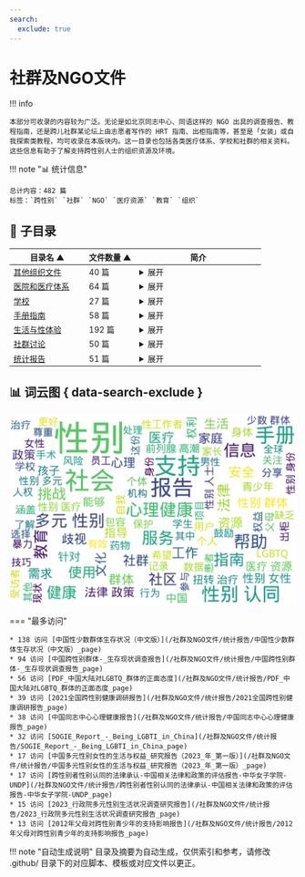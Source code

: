 ```yaml
---
search:
  exclude: true
---
```


# 社群及NGO文件


!!! info

    本部分可收录的内容较为广泛。无论是如北京同志中心、同语这样的 NGO 出具的调查报告、教程指南，还是跨儿社群某论坛上由志愿者写作的 HRT 指南、出柜指南等，甚至是「女装」或自我探索类教程，均可收录在本版块内。这一目录也包括各类医疗体系、学校和社群的相关资料。这些信息有助于了解支持跨性别人士的组织资源及环境。



!!! note "📊 统计信息"

    总计内容：482 篇
    标签：`跨性别` `社群` `NGO` `医疗资源` `教育` `组织`



## 📁 子目录

<table>
<thead><tr>
<th style="width: 30%" data-sortable="true" data-sort-direction="asc" data-sort-type="text">目录名 ▲</th>
<th style="width: 20%" data-sortable="true" data-sort-direction="asc" data-sort-type="text">文件数量 ▲</th>
<th style="width: 50%">简介</th>
</tr></thead>
<tbody>
<tr data-name="其他组织文件" data-count="40" data-date="0000-00-00">
                <td><a href="其他组织文件" class="md-button">其他组织文件</a></td>
                <td class="count-cell">40 篇</td>
                <td class="description-cell"><details markdown>
                    <summary>展开</summary>
                    <div class="description">
                        这一目录包含关于跨性别群体的统计报告和资料指南，旨在提供有效的资源和数据支持，帮助人们更好地理解和关注跨性别群体的需求与现状。
                        <br>文件数量：40 篇
                    </div>
                </details></td>
            </tr>
<tr data-name="医院和医疗体系" data-count="64" data-date="0000-00-00">
                <td><a href="医院和医疗体系" class="md-button">医院和医疗体系</a></td>
                <td class="count-cell">64 篇</td>
                <td class="description-cell"><details markdown>
                    <summary>展开</summary>
                    <div class="description">
                        此目录收录了与跨性别相关的医院及医疗体系信息，例如医疗资源、医院政策及医疗经验分享等。这些资料可帮助跨性别者了解医疗服务的可获得性和具体体验。
                        <br>文件数量：64 篇
                    </div>
                </details></td>
            </tr>
<tr data-name="学校" data-count="27" data-date="0000-00-00">
                <td><a href="学校" class="md-button">学校</a></td>
                <td class="count-cell">27 篇</td>
                <td class="description-cell"><details markdown>
                    <summary>展开</summary>
                    <div class="description">
                        该目录包含与学校及教育相关的跨性别社群和非政府组织的文件。这些文件可能涵盖学校内的支持资源、跨性别学生的权益保护信息、教育政策的变革等内容，以推动对跨性别群体的理解和接纳。
                        <br>文件数量：27 篇
                    </div>
                </details></td>
            </tr>
<tr data-name="手册指南" data-count="58" data-date="0000-00-00">
                <td><a href="手册指南" class="md-button">手册指南</a></td>
                <td class="count-cell">58 篇</td>
                <td class="description-cell"><details markdown>
                    <summary>展开</summary>
                    <div class="description">
                        该目录下收录的资料主要是关于跨性别医疗照护、法律政策和社会环境的内容，致力于为跨性别群体提供实用信息与支持。，《2022版跨性别医疗照护手册》是一份综合性的指南，为跨性别个体在医疗体系中的经历提供了详细的理解，并涵盖激素治疗、手术选择及法律权益等方面的重要信息。手册通过多位跨性别人士的真实故事，揭示了他们可能面临的现实挑战，借此希望提高医疗界的敏感性和包容性。该手册汇集了多个医疗资源链接，帮助跨性别个体更好地获得所需的支持与服务。

《Gossip Boys and Girls》则为香港的跨性别人士提供了丰富的文化与社会环境探讨，强调跨性别者身份与性倾向的复杂性，并反映了他们在传统文化下所遭遇到的挣扎与误解。它不仅试图促进对跨性别群体的理解，还讨论了相关个案以展示文化背景对跨性别个体的影响。《BSA指南：有关性别认同问题的投诉》为公众和媒体提供了关于性别认同的重要指导，指明媒体在报道相关话题时需保持敏感与谨慎，确保不再中伤或误解跨性别群体。

文献中频繁提及的激素替代疗法（HRT）相关资料则深入探讨了为跨性别女性提供的激素治疗方式与考虑事项，确保患者在接受治疗时能具备充分的知识与准备。而数字暴力的报道指南则着重于如何在新闻报道中处理针对性别群体的暴力问题，强调了媒体在面对这些敏感话题时的道德责任。

从《社群指南：性少数性工作者经历的恐同与恐跨性别》到《反暴力手册》，目录内容涵盖了跨性别者所面临的多重社会问题与健康挑战，明确了法律改革与社会支持的重要性。整体而言，该目录不仅着眼于医疗与法律的交集，更强调跨性别群体在社会环境中的生存状况，通过各种手册与指南促进理解与积极变革，为跨性别个体提供支持与希望。
                        <br>文件数量：58 篇
                    </div>
                </details></td>
            </tr>
<tr data-name="生活与性体验" data-count="192" data-date="0000-00-00">
                <td><a href="生活与性体验" class="md-button">生活与性体验</a></td>
                <td class="count-cell">192 篇</td>
                <td class="description-cell"><details markdown>
                    <summary>展开</summary>
                    <div class="description">
                        该目录包含关于生活与性体验的多个文件，旨在为跨性别者提供实用的知识与技能，促进性健康与身体认知。文件内容涵盖了肌肉控制、性愉悦技巧、身体认知、心理适应等方面。具体来说，包括PC肌的收缩分解、如何进行会阴按摩、乳首的开发技巧以及伪声与伪娘训练的方法。这些内容不仅帮助跨性别者了解和掌控自己的身体，还提供了一系列实践指导，旨在支持他们的生活质量与性体验。其中还涉及如何理解和参与性愉悦的多样性实践，秉持对个人身体和性别身份的尊重与认同。
                        <br>文件数量：192 篇
                    </div>
                </details></td>
            </tr>
<tr data-name="社群讨论" data-count="50" data-date="0000-00-00">
                <td><a href="社群讨论" class="md-button">社群讨论</a></td>
                <td class="count-cell">50 篇</td>
                <td class="description-cell"><details markdown>
                    <summary>展开</summary>
                    <div class="description">
                        该目录包含了与跨性别社群相关的组织和非政府组织（NGO）的信息，包括中国大陆及海外的社群动态和资源。
                        <br>文件数量：50 篇
                    </div>
                </details></td>
            </tr>
<tr data-name="统计报告" data-count="51" data-date="0000-00-00">
                <td><a href="统计报告" class="md-button">统计报告</a></td>
                <td class="count-cell">51 篇</td>
                <td class="description-cell"><details markdown>
                    <summary>展开</summary>
                    <div class="description">
                        本目录包含关于跨性别群体及多元性别相关统计报告和研究的文件，旨在提供深入分析和数据支持，以帮助了解跨性别及多元性别者在各种社会环境下的生活和面临的挑战。，《2012年父母对跨性别青少年的支持影响报告》探讨了家庭支持如何影响跨性别青少年的心理健康和生活满意度，强调了接纳对青少年情绪与社会适应的重要性。《2013年扭转治疗调查报告》深入分析了扭转治疗对同志群体的心理社会影响，强调这种治疗的无效性和潜在危害，引发对该治疗必要性的质疑。《2015年亚太催化剂-北京上海跨性别女性性工作者生活状况调查》和《2016年愛滋病預防項目指標調查報告-男跨女跨性别人士》则着重揭示了跨性别性工作者和男跨女跨性别者面对的法律、医疗和社会支持挑战，尤其在健康服务和生活条件方面的困境。《2017年中国跨性别人口综合调查报告》则是全国性统计调查，旨在通过数据分析促进针对跨性别者权利的社会认识与政策倡导。接下来的报告如《2020年跨性别就业与职场调查报告》和《2021全国跨性别健康调研报告》，聚焦于跨性别者在职场以及健康方面的状况，揭示了就业歧视和医疗服务不足的问题，从而为更包容的社会政策提供建议。《2023年行政院多元性别生活状况调查研究报告》分析了多元性别群体在台湾的生活现状，强调了社会支持的重要性以及对歧视的应对机制。《我想保留天生的模样_美国双性儿童遭受的非医疗必要手术》和《跨性别人士在保安部门遇到的性骚扰》强调了特定人群（如双性儿童和跨性别者）在社会与法律环境中的特定挑战，提出了对改善政策和社会认知的需求。这些报告对理解跨性别与多元性别群体的现状至关重要。
                        <br>文件数量：51 篇
                    </div>
                </details></td>
            </tr>
</tbody>
</table>


## 📊 词云图 { data-search-exclude }

![词云图](abstracts_wordcloud.png)


<script>
const sortFunctions = {
    year: (a, b, direction) => {
        a = a === '未知' ? '0000' : a;
        b = b === '未知' ? '0000' : b;
        return direction === 'desc' ? b.localeCompare(a) : a.localeCompare(b);
    },
    count: (a, b, direction) => {
        const aNum = parseInt(a.match(/\d+/)?.[0] || '0');
        const bNum = parseInt(b.match(/\d+/)?.[0] || '0');
        return direction === 'desc' ? bNum - aNum : aNum - bNum;
    },
    text: (a, b, direction) => {
        return direction === 'desc' 
            ? b.localeCompare(a, 'zh-CN') 
            : a.localeCompare(b, 'zh-CN');
    }
};

document.addEventListener('DOMContentLoaded', function() {
    document.querySelectorAll('th[data-sortable="true"]').forEach(th => {
        th.style.cursor = 'pointer';
        th.addEventListener('click', () => sortTable(th));
        
        if (th.getAttribute('data-sort-direction')) {
            sortTable(th, true);
        }
    });
});

function sortTable(th, isInitial = false) {
    const table = th.closest('table');
    const tbody = table.querySelector('tbody');
    const colIndex = Array.from(th.parentNode.children).indexOf(th);
    
    // Store original rows with their sort values
    const rowsWithValues = Array.from(tbody.querySelectorAll('tr')).map(row => ({
        element: row,
        value: row.children[colIndex].textContent.trim(),
        html: row.innerHTML
    }));
    
    // Toggle or set initial sort direction
    const currentDirection = th.getAttribute('data-sort-direction');
    const direction = isInitial ? currentDirection : (currentDirection === 'desc' ? 'asc' : 'desc');
    
    // Update sort indicators
    th.closest('tr').querySelectorAll('th').forEach(header => {
        if (header !== th) {
            header.textContent = header.textContent.replace(/ [▼▲]$/, '');
            header.removeAttribute('data-sort-direction');
        }
    });
    
    th.textContent = th.textContent.replace(/ [▼▲]$/, '') + (direction === 'desc' ? ' ▼' : ' ▲');
    th.setAttribute('data-sort-direction', direction);
    
    // Get sort function based on column type
    const sortType = th.getAttribute('data-sort-type') || 'text';
    const sortFn = sortFunctions[sortType] || sortFunctions.text;
    
    // Sort rows
    rowsWithValues.sort((a, b) => sortFn(a.value, b.value, direction));
    
    // Clear and rebuild tbody
    tbody.innerHTML = '';
    rowsWithValues.forEach(row => {
        const tr = document.createElement('tr');
        tr.innerHTML = row.html;
        tbody.appendChild(tr);
    });
}

</script>
 

<div class="grid" markdown>

=== "最多访问"

    * 138 访问 [中国性少数群体生存状况（中文版）](/社群及NGO文件/统计报告/中国性少数群体生存状况（中文版）_page)
    * 94 访问 [中国跨性别群体-_生存现状调查报告](/社群及NGO文件/统计报告/中国跨性别群体-_生存现状调查报告_page)
    * 56 访问 [PDF_中国大陆对LGBTQ_群体的正面态度](/社群及NGO文件/统计报告/PDF_中国大陆对LGBTQ_群体的正面态度_page)
    * 39 访问 [2021全国跨性别健康调研报告](/社群及NGO文件/统计报告/2021全国跨性别健康调研报告_page)
    * 38 访问 [中国同志中心心理健康报告](/社群及NGO文件/统计报告/中国同志中心心理健康报告_page)
    * 32 访问 [SOGIE_Report_-_Being_LGBTI_in_China](/社群及NGO文件/统计报告/SOGIE_Report_-_Being_LGBTI_in_China_page)
    * 17 访问 [中国多元性别女性的生活与权益_研究报告（2023_年_第一版）](/社群及NGO文件/统计报告/中国多元性别女性的生活与权益_研究报告（2023_年_第一版）_page)
    * 17 访问 [跨性别者性别认同的法律承认-中国相关法律和政策的评估报告-中华女子学院-UNDP](/社群及NGO文件/统计报告/跨性别者性别认同的法律承认-中国相关法律和政策的评估报告-中华女子学院-UNDP_page)
    * 15 访问 [2023_行政院多元性别生活状况调查研究报告](/社群及NGO文件/统计报告/2023_行政院多元性别生活状况调查研究报告_page)
    * 13 访问 [2012年父母对跨性别青少年的支持影响报告](/社群及NGO文件/统计报告/2012年父母对跨性别青少年的支持影响报告_page)



</div>


!!! note "自动生成说明"
    目录及摘要为自动生成，仅供索引和参考，请修改 .github/ 目录下的对应脚本、模板或对应文件以更正。
